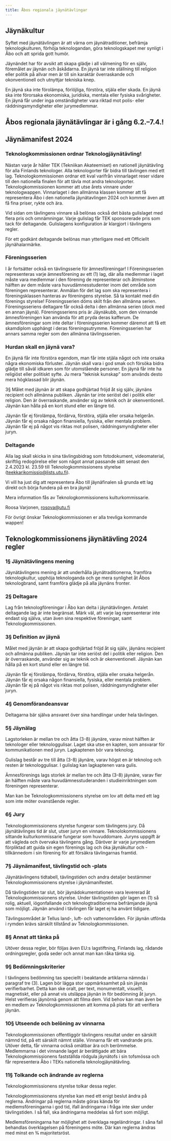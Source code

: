 ```yaml
---
title: Åbos regionala jäynätävlingar
---
```


## Jäynäkultur

Syftet med jäynätävlingen är att värna om jäynätraditioner, befrämja teknologkulturen, förhöja teknologandan, göra teknologskapet mer synligt i Åbo och att sprida gott humör.

Jäynändet har för avsikt att skapa glädje i all välmening för en själv, föremålet av jäynän och åskådarna. En jäynä tar inte ställning till religion eller politik på allvar men är till sin karaktär överraskande och okonventionell och utnyttjar tekniska knep.

En jäynä ska inte förolämpa, förlöjliga, förstöra, stjäla eller skada. En jäynä ska inte förorsaka ekonomiska, juridiska, mentala eller fysiska svårigheter. En jäynä får under inga omständigheter vara riktad mot polis- eller räddningsmyndigheter eller jurymedlemmar.

## Åbos regionala jäynätävlingar är i gång 6.2.–7.4.!

## Jäynämanifest 2024

### Teknologkommissionen ordnar Teknologjäynätävling!

Nästan varje år håller TEK (Tekniikan Akateemiset) en nationell jäynätävling för alla Finlands teknologer. Alla teknologorter får bidra till tävlingen med ett lag. Teknologkommissionen ordnar ett kval varifrån vinnarlaget reser vidare till den nationella finalen för att tävla mot andra teknologorter. Teknologkommissionen kommer att utse årets vinnare under teknologwappen. Vinnarlaget i den allmänna klassen kommer att få representera Åbo i den nationella jäynätavlingen 2024 och kommer även att få fina priser, rykte och ära.

Vid sidan om tävlingens vinnare så belönas också det bästa gulislaget med flera pris och omnämningar. Varje gulislag får TEK sponsorerade pris som tack för deltagande. Gulislagens konfiguration är klargjort i tävlingens regler.

För ett godkänt deltagande belönas man ytterligare med ett Officiellt jäynähalarmärke.

### Föreningsserien

I år fortsätter också en tävlingsserie för ämnesföreningar! I Föreningsserien representeras varje ämnesförening av ett (1) lag, där alla medlemmar i laget måste vara medlemmar i den förening de representerar och åtminstone hälften av dem måste vara huvudämnesstudenter inom det område som föreningen representerar. Anmälan för det lag som ska representera i föreningsklassen hanteras av föreningens styrelse. Så ta kontakt med din förenings styrelse! Föreningsserien döms skilt från den allmänna serien. Föreningsseriens deltagare får också delta i den allmänna serien (dock med en annan jäynä). Föreningsseriens pris är Jäynäkubb, som den vinnande ämnesföreningen kan använda för att pryda deras kafferum. De ämnesföreningar som inte deltar i föreningsserien kommer däremot att få ett skamdiplom upphängt i deras föreningsutrymme. Föreningsserien har annars samma regler som den allmänna tävlingsserien.

### Hurdan skall en jäynä vara?

En jäynä får inte förstöra egendom, man får inte stjäla något och inte orsaka några ekonomiska förluster. Jäynän skall vara i god smak och försöka bidra glädje till såväl idkaren som för utomstående personer. En jäynä får inte ha religiöst eller politiskt syfte. Ju mera ”teknisk kunskap” som används desto mera högklassad blir jäynän.

3§ Målet med jäynän är att skapa godhjärtad fröjd åt sig själv, jäynäns recipient och allmänna publiken. Jäynän tar inte seriöst del i politik eller religion. Den är överraskande, använder sig av teknik och är okenventionell. Jäynän kan hålla på en kort stund eller en längre tid.

Jäynän får ej förolämpa, fördärva, förstöra, stjäla eller orsaka helgerån. Jäynän får ej orsaka någon finansiella, fysiska, eller mentala problem. Jäynän får ej på något vis riktas mot polisen, räddningsmyndigheter eller juryn.

### Deltagande

Alla lag skall skicka in sina tävlingsbidrag som fotodokument, videomaterial, skriftlig redogörelse eller som något annat passande sätt senast den 2.4.2023 kl. 23.59 till Teknologkommissionens styrelse (teekkarikomissio@lists.utu.fi).

Vi vill ha just dig att representera Åbo till jäynäfinalen så grunda ett lag direkt och börja fundera på en bra jäynä!

Mera information fås av Teknologkommissionens kulturkommissarie.

Roosa Varjonen, rosova@utu.fi

För övrigt önskar Teknologkommissionen er alla trevliga kommande wappen!

## Teknologkommissionens jäynätävling 2024 regler

### 1§ Jäynätävlingens mening

Jäynätävlingens mening är att underhålla jäynätraditionerna, framföra teknologkultur, upphöja teknologanda och ge mera synlighet åt Åbos teknologbrand, samt framföra glädje på alla jäynäns fronter.

### 2§ Deltagare

Lag från teknologföreningar i Åbo kan delta i jäynätävlingen. Antalet deltagande lag är inte begränsat. Märk väl, att varje lag representerar inte endast sig själva, utan även sina respektive föreningar, samt Teknologkommissionen.

### 3§ Definition av jäynä

Målet med jäynän är att skapa godhjärtad fröjd åt sig själv, jäynäns recipient och allmänna publiken. Jäynän tar inte seriöst del i politik eller religion. Den är överraskande, använder sig av teknik och är okenventionell. Jäynän kan hålla på en kort stund eller en längre tid.

Jäynän får ej förolämpa, fördärva, förstöra, stjäla eller orsaka helgerån. Jäynän får ej orsaka någon finansiella, fysiska, eller mentala problem. Jäynän får ej på något vis riktas mot polisen, räddningsmyndigheter eller juryn.

### 4§ Genomförandeansvar

Deltagarna bär själva ansvaret över sina handlingar under hela tävlingen.

### 5§ Jäynälag

Lagstorleken är mellan tre och åtta (3-8) jäynäre, varav minst hälften är teknologer eller teknologgulisar. Laget ska utse en kapten, som ansvarar för kommunikationen med juryn. Lagkaptenen bör vara teknolog.

Gulislag består av tre till åtta (3-8) jäynäre, varav högst en är teknolog och resten är teknologgulisar. I gulislag kan lagkaptenen vara gulis.

Ämnesförenings lags storlek är mellan tre och åtta (3-8) jäynäre, varav fler än hälften måste vara huvudämnesstuderanden i studieinriktningen som föreningen representerar.

Man kan be Teknologkommissionens styrelse om lov att delta med ett lag som inte möter ovanstående regler.

### 6§ Jury

Teknologkommissionens styrelse fungerar som tävlingens jury. Då jäynätävlinges tid är slut, utser juryn en vinnare. Teknolokommissionens sittande kulturkommissarie fungerar som huvuddomare. Juryns uppgift är att vägleda och övervaka tävlingens gång. Däröver är varje jurymedlem förpliktad att guida sin egen förenings lag och öka jäynäkultur och - tillkännedom i sin förening för att försäkra tävlingarnas framtid.

### 7§ Jäynämanifest, tävlingstid och -plats

Jäynätävlingens tidtabell, tävlingstiden och andra detaljer bestämmer Teknologkommissionens styrelse i jäynämanifestet.

Då tävlingstiden tar slut, bör jäynädokumentationen vara levererad åt Teknologkommissionens styrelse. Under tävlingstiden gör lagen en (1) så rolig, aktuell, iögonfallande och teknologtraditionerna befrämjande jäynä som möjligt. Jäynän använd i tävlingen får laget ej ha använt tidigare.

Tävlingsområdet är Tellus land-, luft- och vattenområden. För jäynän utförda i rymden krävs särskilt tillstånd av Teknologkommissionen.

### 8§ Annat att tänka på

Utöver dessa regler, bör följas även EU:s lagstiftning, Finlands lag, rådande ordningsregler, goda seder och annat man kan råka tänka sig.

### 9§ Bedömningskriterier

I tävlingens bedömning tas speciellt i beaktande artiklarna nämnda i paragraf tre (3). Lagen bör lägga stor uppmärksamhet på sin jäynäs verifierbarhet. Detta kan ske oralt, per text, monumentalt, visuellt, magnetiskt, eller på annat vis utsläppa jäynän in för bedömning åt juryn. Helst verifieras jäynörnä genom att filma dem. Vid behov kan man även be en medlem av Teknologkommissionen att komma på plats för att verifiera jäynän.

### 10§ Utseende och belöning av vinnarna

Teknologkommissionen offentliggör tävlingens resultat under en särskilt nämnd tid, på ett särskilt nämnt ställe. Vinnarna får ett vandrande pris. Utöver detta, får vinnarna också omätbar ära och berömmelse. Medlemmarna i det vinnande laget är berättigade att bära Teknologkommissionens fastställda rödgula jäynätofs i sin tofsmössa och får representera Åbo i TEKs nationella teknologjäynätävling.

### 11§ Tolkande och ändrande av reglerna

Teknologkommissionens styrelse tolkar dessa regler.

Teknologkommissionens styrelse kan med ett enigt beslut ändra på reglerna. Ändringar på reglerna måste göras kända för medlemsföreningarna i god tid, ifall ändringarna i fråga inte sker under tävlingstiden. I så fall, ska ändringarna meddelas så fort som möjligt.

Medlemsföreningarna har möjlighet att överklaga regeländringar. I såna fall behandlas överklagelsen på föreningens möte. Där kan reglerna ändras med minst en 3⁄4 majoritetsröst.